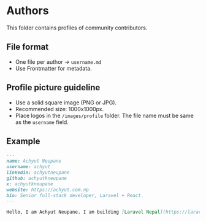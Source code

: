 # Authors

This folder contains profiles of community contributors.

## File format
- One file per author → `username.md`
- Use Frontmatter for metadata.

## Profile picture guideline

- Use a solid square image (PNG or JPG).
- Recommended size: 1000x1000px.
- Place logos in the `/images/profile` folder. The file name must be same as the `username` field.

## Example

```markdown
---
name: Achyut Neupane
username: achyut
linkedin: achyutneupane
github: achyutkneupane
x: achyutkneupane
website: https://achyut.com.np
bio: Senior full-stack developer, Laravel + React.
---

Hello, I am Achyut Neupane. I am building [Laravel Nepal](https://laravelnepal.com).
```